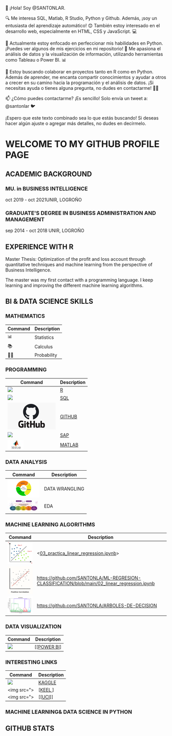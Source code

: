 👋 ¡Hola! Soy @SANTONLAR.

🔍 Me interesa SQL, Matlab, R Studio, Python y Github. Además, ¡soy un entusiasta del aprendizaje automático! 😊 También estoy interesado en el desarrollo web, especialmente en HTML, CSS y JavaScript. 💻

🌱 Actualmente estoy enfocado en perfeccionar mis habilidades en Python. ¡Puedes ver algunos de mis ejercicios en mi repositorio! 🐍 Me apasiona el análisis de datos y la visualización de información, utilizando herramientas como Tableau o Power BI. 📊

💞️ Estoy buscando colaborar en proyectos tanto en R como en Python. Además de aprender, me encanta compartir conocimientos y ayudar a otros a crecer en su camino hacia la programación y el análisis de datos. ¡Si necesitas ayuda o tienes alguna pregunta, no dudes en contactarme! 👨‍💻

📫 ¿Cómo puedes contactarme? ¡Es sencillo! Solo envía un tweet a: @santonlar 🐦

¡Espero que este texto combinado sea lo que estás buscando! Si deseas hacer algún ajuste o agregar más detalles, no dudes en decírmelo.

<!---it
SANTONLA/SANTONLA is a ✨ special ✨ repository because its `README.md` (this file) appears on your GitHub profile.
You can click the Preview link to take a look at your changes.
--->
# WELCOME TO MY GITHUB PROFILE PAGE

## ACADEMIC BACKGROUND

### MU. in BUSINESS INTELLIGENCE

oct 2019 - oct 2021UNIR, LOGROÑO

### GRADUATE'S DEGREE IN BUSINESS ADMINISTRATION AND MANAGEMENT

sep 2014 - oct 2018 UNIR, LOGROÑO


## EXPERIENCE WITH R

Master Thesis: Optimization of the profit and loss account through quantitative techniques and machine learning from the perspective of Business Intelligence.

The master was my first contact with a programming language. I keep learning and improving the different machine learning algorithms.

## BI & DATA SCIENCE SKILLS

### MATHEMATICS
| Command | Description |
| --- | --- |
| 📊 | Statistics |
| 📚 | Calculus|
| 👨‍💻| Probability |
### PROGRAMMING
| Command | Description |
| --- | --- |
|<img src="https://img.shields.io/badge/R-276DC3?style=for-the-badge&logo=r&logoColor=white"/>| [R ](https://www.r-studio.com/es/)|
|<img src="https://img.shields.io/badge/Microsoft_SQL_Server-CC2927?style=for-the-badge&logo=microsoft-sql-server&logoColor=white"/>|[ SQL](https://cloud.google.com/sql-server?hl=es)|
|<img src="https://github.com/SANTONLA/BADGES/blob/main/github.png"/>| [GITHUB](https://github.com/)|
|<img src="https://img.shields.io/badge/SAP-0FAAFF?style=for-the-badge&logo=sap&logoColor=white"/>|[SAP](https://acortar.link/UVXC21)|
|<img src="https://github.com/SANTONLA/BADGES/blob/main/matlab.jpg">| [MATLAB](https://la.mathworks.com/products/matlab.html)|

### DATA ANALYSIS
| Command | Description |
| --- | --- |
|<img src="https://github.com/SANTONLA/BADGES/blob/main/data%20wrangling.png"/>|DATA WRANGLING|
|<img src="https://github.com/SANTONLA/BADGES/blob/main/EDA%20ANALYSIS.jpg"/>| EDA|


### MACHINE LEARNING ALGORITHMS
| Command | Description |
| --- | --- |
|<img src="https://github.com/SANTONLA/BADGES/blob/main/classification-algorithm-in-machine-learning.png"/>|<[03_practica_linear_regression.ipynb](https://github.com/SANTONLA/ML-REGRESION-CLASSIFICATION)>|CLASSIFICATION
|<img src="https://github.com/SANTONLA/BADGES/blob/main/regresion%20lineal_imagen.png"/>|<https://github.com/SANTONLA/ML-REGRESION-CLASSIFICATION/blob/main/02_linear_regression.ipynb> |REGRESSION|
|<img src="https://github.com/SANTONLA/BADGES/blob/main/hierarchical%20clustering.png"/>|https://github.com/SANTONLA/ARBOLES-DE-DECISION |ARBOLES DE DECISION


### DATA VISUALIZATION
| Command | Description |
| --- | --- |
|<img src="https://img.shields.io/badge/PowerBI-F2C811?style=for-the-badge&logo=Power%20BI&logoColor=white"/>| [[[POWER BI](https://n9.cl/q30al)]



### INTERESTING LINKS
| Command | Description |
| --- | --- |
| <img src="https://img.shields.io/badge/Kaggle-20BEFF?style=for-the-badge&logo=Kaggle&logoColor=white"/> |[KAGGLE ](https://www.kaggle.com/)|
| <img src="> |[[KEEL ](https://sci2s.ugr.es/keel/datasets.php)]|
| <img src="> |[[[UCI](https://archive.ics.uci.edu/)]]|

### MACHINE LEARNING& DATA SCIENCE IN PYTHON



## GITHUB STATS


